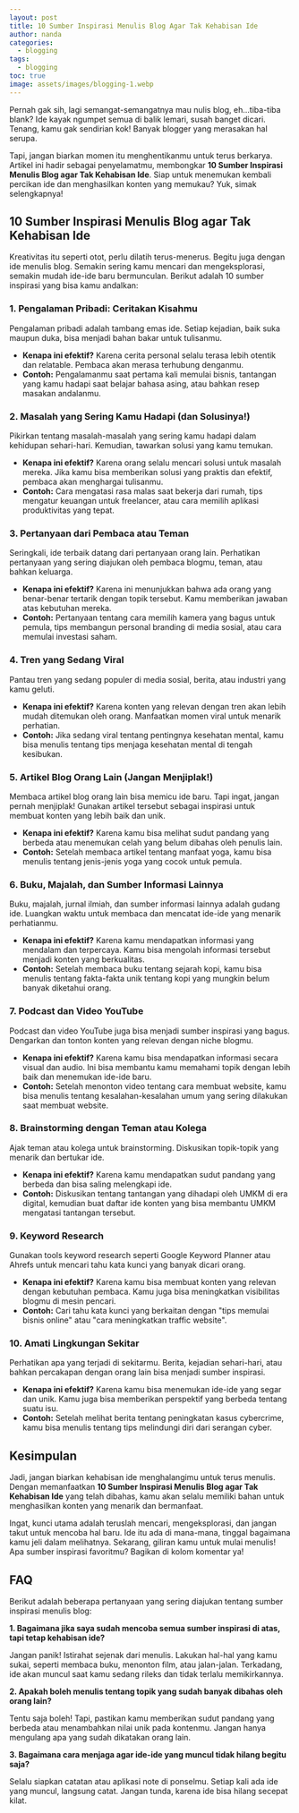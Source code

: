 ```yaml
---
layout: post
title: 10 Sumber Inspirasi Menulis Blog Agar Tak Kehabisan Ide
author: nanda
categories:
  - blogging
tags:
  - blogging
toc: true
image: assets/images/blogging-1.webp
---
```



Pernah gak sih, lagi semangat-semangatnya mau nulis blog, eh…tiba-tiba blank? Ide kayak ngumpet semua di balik lemari, susah banget dicari. Tenang, kamu gak sendirian kok! Banyak blogger yang merasakan hal serupa.

Tapi, jangan biarkan momen itu menghentikanmu untuk terus berkarya. Artikel ini hadir sebagai penyelamatmu, membongkar **10 Sumber Inspirasi Menulis Blog agar Tak Kehabisan Ide**. Siap untuk menemukan kembali percikan ide dan menghasilkan konten yang memukau? Yuk, simak selengkapnya!

## 10 Sumber Inspirasi Menulis Blog agar Tak Kehabisan Ide

Kreativitas itu seperti otot, perlu dilatih terus-menerus. Begitu juga dengan ide menulis blog. Semakin sering kamu mencari dan mengeksplorasi, semakin mudah ide-ide baru bermunculan. Berikut adalah 10 sumber inspirasi yang bisa kamu andalkan:

### 1\. Pengalaman Pribadi: Ceritakan Kisahmu

Pengalaman pribadi adalah tambang emas ide. Setiap kejadian, baik suka maupun duka, bisa menjadi bahan bakar untuk tulisanmu.

- **Kenapa ini efektif?** Karena cerita personal selalu terasa lebih otentik dan relatable. Pembaca akan merasa terhubung denganmu.
- **Contoh:** Pengalamanmu saat pertama kali memulai bisnis, tantangan yang kamu hadapi saat belajar bahasa asing, atau bahkan resep masakan andalanmu.

### 2\. Masalah yang Sering Kamu Hadapi (dan Solusinya!)

Pikirkan tentang masalah-masalah yang sering kamu hadapi dalam kehidupan sehari-hari. Kemudian, tawarkan solusi yang kamu temukan.

- **Kenapa ini efektif?** Karena orang selalu mencari solusi untuk masalah mereka. Jika kamu bisa memberikan solusi yang praktis dan efektif, pembaca akan menghargai tulisanmu.
- **Contoh:** Cara mengatasi rasa malas saat bekerja dari rumah, tips mengatur keuangan untuk freelancer, atau cara memilih aplikasi produktivitas yang tepat.

### 3\. Pertanyaan dari Pembaca atau Teman

Seringkali, ide terbaik datang dari pertanyaan orang lain. Perhatikan pertanyaan yang sering diajukan oleh pembaca blogmu, teman, atau bahkan keluarga.

- **Kenapa ini efektif?** Karena ini menunjukkan bahwa ada orang yang benar-benar tertarik dengan topik tersebut. Kamu memberikan jawaban atas kebutuhan mereka.
- **Contoh:** Pertanyaan tentang cara memilih kamera yang bagus untuk pemula, tips membangun personal branding di media sosial, atau cara memulai investasi saham.

### 4\. Tren yang Sedang Viral

Pantau tren yang sedang populer di media sosial, berita, atau industri yang kamu geluti.

- **Kenapa ini efektif?** Karena konten yang relevan dengan tren akan lebih mudah ditemukan oleh orang. Manfaatkan momen viral untuk menarik perhatian.
- **Contoh:** Jika sedang viral tentang pentingnya kesehatan mental, kamu bisa menulis tentang tips menjaga kesehatan mental di tengah kesibukan.

### 5\. Artikel Blog Orang Lain (Jangan Menjiplak!)

Membaca artikel blog orang lain bisa memicu ide baru. Tapi ingat, jangan pernah menjiplak! Gunakan artikel tersebut sebagai inspirasi untuk membuat konten yang lebih baik dan unik.

- **Kenapa ini efektif?** Karena kamu bisa melihat sudut pandang yang berbeda atau menemukan celah yang belum dibahas oleh penulis lain.
- **Contoh:** Setelah membaca artikel tentang manfaat yoga, kamu bisa menulis tentang jenis-jenis yoga yang cocok untuk pemula.

### 6\. Buku, Majalah, dan Sumber Informasi Lainnya

Buku, majalah, jurnal ilmiah, dan sumber informasi lainnya adalah gudang ide. Luangkan waktu untuk membaca dan mencatat ide-ide yang menarik perhatianmu.

- **Kenapa ini efektif?** Karena kamu mendapatkan informasi yang mendalam dan terpercaya. Kamu bisa mengolah informasi tersebut menjadi konten yang berkualitas.
- **Contoh:** Setelah membaca buku tentang sejarah kopi, kamu bisa menulis tentang fakta-fakta unik tentang kopi yang mungkin belum banyak diketahui orang.

### 7\. Podcast dan Video YouTube

Podcast dan video YouTube juga bisa menjadi sumber inspirasi yang bagus. Dengarkan dan tonton konten yang relevan dengan niche blogmu.

- **Kenapa ini efektif?** Karena kamu bisa mendapatkan informasi secara visual dan audio. Ini bisa membantu kamu memahami topik dengan lebih baik dan menemukan ide-ide baru.
- **Contoh:** Setelah menonton video tentang cara membuat website, kamu bisa menulis tentang kesalahan-kesalahan umum yang sering dilakukan saat membuat website.

### 8\. Brainstorming dengan Teman atau Kolega

Ajak teman atau kolega untuk brainstorming. Diskusikan topik-topik yang menarik dan bertukar ide.

- **Kenapa ini efektif?** Karena kamu mendapatkan sudut pandang yang berbeda dan bisa saling melengkapi ide.
- **Contoh:** Diskusikan tentang tantangan yang dihadapi oleh UMKM di era digital, kemudian buat daftar ide konten yang bisa membantu UMKM mengatasi tantangan tersebut.

### 9\. Keyword Research

Gunakan tools keyword research seperti Google Keyword Planner atau Ahrefs untuk mencari tahu kata kunci yang banyak dicari orang.

- **Kenapa ini efektif?** Karena kamu bisa membuat konten yang relevan dengan kebutuhan pembaca. Kamu juga bisa meningkatkan visibilitas blogmu di mesin pencari.
- **Contoh:** Cari tahu kata kunci yang berkaitan dengan "tips memulai bisnis online" atau "cara meningkatkan traffic website".

### 10\. Amati Lingkungan Sekitar

Perhatikan apa yang terjadi di sekitarmu. Berita, kejadian sehari-hari, atau bahkan percakapan dengan orang lain bisa menjadi sumber inspirasi.

- **Kenapa ini efektif?** Karena kamu bisa menemukan ide-ide yang segar dan unik. Kamu juga bisa memberikan perspektif yang berbeda tentang suatu isu.
- **Contoh:** Setelah melihat berita tentang peningkatan kasus cybercrime, kamu bisa menulis tentang tips melindungi diri dari serangan cyber.

## Kesimpulan

Jadi, jangan biarkan kehabisan ide menghalangimu untuk terus menulis. Dengan memanfaatkan **10 Sumber Inspirasi Menulis Blog agar Tak Kehabisan Ide** yang telah dibahas, kamu akan selalu memiliki bahan untuk menghasilkan konten yang menarik dan bermanfaat.

Ingat, kunci utama adalah teruslah mencari, mengeksplorasi, dan jangan takut untuk mencoba hal baru. Ide itu ada di mana-mana, tinggal bagaimana kamu jeli dalam melihatnya. Sekarang, giliran kamu untuk mulai menulis! Apa sumber inspirasi favoritmu? Bagikan di kolom komentar ya!

## FAQ

Berikut adalah beberapa pertanyaan yang sering diajukan tentang sumber inspirasi menulis blog:

**1\. Bagaimana jika saya sudah mencoba semua sumber inspirasi di atas, tapi tetap kehabisan ide?**

Jangan panik! Istirahat sejenak dari menulis. Lakukan hal-hal yang kamu sukai, seperti membaca buku, menonton film, atau jalan-jalan. Terkadang, ide akan muncul saat kamu sedang rileks dan tidak terlalu memikirkannya.

**2\. Apakah boleh menulis tentang topik yang sudah banyak dibahas oleh orang lain?**

Tentu saja boleh! Tapi, pastikan kamu memberikan sudut pandang yang berbeda atau menambahkan nilai unik pada kontenmu. Jangan hanya mengulang apa yang sudah dikatakan orang lain.

**3\. Bagaimana cara menjaga agar ide-ide yang muncul tidak hilang begitu saja?**

Selalu siapkan catatan atau aplikasi note di ponselmu. Setiap kali ada ide yang muncul, langsung catat. Jangan tunda, karena ide bisa hilang secepat kilat.
